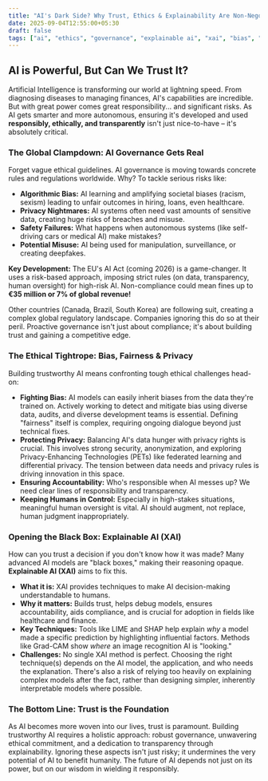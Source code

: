 ```yaml
---
title: "AI's Dark Side? Why Trust, Ethics & Explainability Are Non-Negotiable in 2025!"
date: 2025-09-04T12:55:00+05:30
draft: false
tags: ["ai", "ethics", "governance", "explainable ai", "xai", "bias", "privacy", "regulation"]
---
```


## AI is Powerful, But Can We Trust It?

Artificial Intelligence is transforming our world at lightning speed. From diagnosing diseases to managing finances, AI's capabilities are incredible. But with great power comes great responsibility... and significant risks. As AI gets smarter and more autonomous, ensuring it's developed and used **responsibly, ethically, and transparently** isn't just nice-to-have – it's absolutely critical.

### The Global Clampdown: AI Governance Gets Real

Forget vague ethical guidelines. AI governance is moving towards concrete rules and regulations worldwide. Why? To tackle serious risks like:

*   **Algorithmic Bias:** AI learning and amplifying societal biases (racism, sexism) leading to unfair outcomes in hiring, loans, even healthcare.
*   **Privacy Nightmares:** AI systems often need vast amounts of sensitive data, creating huge risks of breaches and misuse.
*   **Safety Failures:** What happens when autonomous systems (like self-driving cars or medical AI) make mistakes?
*   **Potential Misuse:** AI being used for manipulation, surveillance, or creating deepfakes.

**Key Development:** The EU's AI Act (coming 2026) is a game-changer. It uses a risk-based approach, imposing strict rules (on data, transparency, human oversight) for high-risk AI. Non-compliance could mean fines up to **€35 million or 7% of global revenue!**

Other countries (Canada, Brazil, South Korea) are following suit, creating a complex global regulatory landscape. Companies ignoring this do so at their peril. Proactive governance isn't just about compliance; it's about building trust and gaining a competitive edge.

### The Ethical Tightrope: Bias, Fairness & Privacy

Building trustworthy AI means confronting tough ethical challenges head-on:

*   **Fighting Bias:** AI models can easily inherit biases from the data they're trained on. Actively working to detect and mitigate bias using diverse data, audits, and diverse development teams is essential. Defining "fairness" itself is complex, requiring ongoing dialogue beyond just technical fixes.
*   **Protecting Privacy:** Balancing AI's data hunger with privacy rights is crucial. This involves strong security, anonymization, and exploring Privacy-Enhancing Technologies (PETs) like federated learning and differential privacy. The tension between data needs and privacy rules is driving innovation in this space.
*   **Ensuring Accountability:** Who's responsible when AI messes up? We need clear lines of responsibility and transparency.
*   **Keeping Humans in Control:** Especially in high-stakes situations, meaningful human oversight is vital. AI should augment, not replace, human judgment inappropriately.

### Opening the Black Box: Explainable AI (XAI)

How can you trust a decision if you don't know how it was made? Many advanced AI models are "black boxes," making their reasoning opaque. **Explainable AI (XAI)** aims to fix this.

*   **What it is:** XAI provides techniques to make AI decision-making understandable to humans.
*   **Why it matters:** Builds trust, helps debug models, ensures accountability, aids compliance, and is crucial for adoption in fields like healthcare and finance.
*   **Key Techniques:** Tools like LIME and SHAP help explain *why* a model made a specific prediction by highlighting influential factors. Methods like Grad-CAM show *where* an image recognition AI is "looking."
*   **Challenges:** No single XAI method is perfect. Choosing the right technique(s) depends on the AI model, the application, and who needs the explanation. There's also a risk of relying too heavily on explaining complex models after the fact, rather than designing simpler, inherently interpretable models where possible.

### The Bottom Line: Trust is the Foundation

As AI becomes more woven into our lives, trust is paramount. Building trustworthy AI requires a holistic approach: robust governance, unwavering ethical commitment, and a dedication to transparency through explainability. Ignoring these aspects isn't just risky; it undermines the very potential of AI to benefit humanity. The future of AI depends not just on its power, but on our wisdom in wielding it responsibly.
